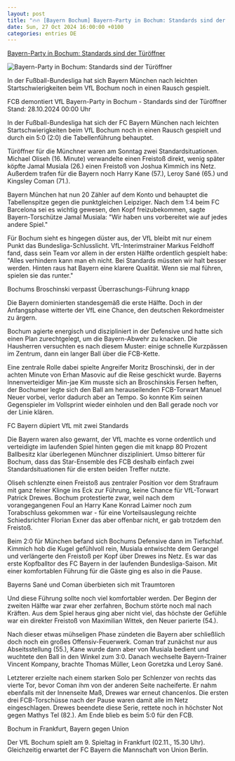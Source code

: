 ```yaml
---
layout: post
title: "🔥🔥 [Bayern Bochum] Bayern-Party in Bochum: Standards sind der Türöffner"
date: Sun, 27 Oct 2024 16:00:00 +0100
categories: entries DE
---
```

[Bayern-Party in Bochum: Standards sind der Türöffner](https://www.sportschau.de/fussball/bundesliga/standards-als-tueroeffner-fuer-bayern-party-in-bochum,bundesliga-vfl-fcb-100.html)

![Bayern-Party in Bochum: Standards sind der Türöffner](https://images.sportschau.de/image/1a9c4b38-5b6c-4661-af0d-ba545887875e/AAABks6_GzI/AAABkZLhkrw/16x9-1280/bayern-jubel-288.jpg)

In der Fußball-Bundesliga hat sich Bayern München nach leichten Startschwierigkeiten beim VfL Bochum noch in einen Rausch gespielt.

FCB demontiert VfL Bayern-Party in Bochum - Standards sind der Türöffner Stand: 28.10.2024 00:00 Uhr

In der Fußball-Bundesliga hat sich der FC Bayern München nach leichten Startschwierigkeiten beim VfL Bochum noch in einen Rausch gespielt und durch ein 5:0 (2:0) die Tabellenführung behauptet.

Türöffner für die Münchner waren am Sonntag zwei Standardsituationen. Michael Oliseh (16. Minute) verwandelte einen Freistoß direkt, wenig später köpfte Jamal Musiala (26.) einen Freistoß von Joshua Kimmich ins Netz. Außerdem trafen für die Bayern noch Harry Kane (57.), Leroy Sané (65.) und Kingsley Coman (71.).

Bayern München hat nun 20 Zähler auf dem Konto und behauptet die Tabellenspitze gegen die punktgleichen Leipziger. Nach dem 1:4 beim FC Barcelona sei es wichtig gewesen, den Kopf freizubekommen, sagte Bayern-Torschütze Jamal Musiala: "Wir haben uns vorbereitet wie auf jedes andere Spiel."

Für Bochum sieht es hingegen düster aus, der VfL bleibt mit nur einem Punkt das Bundesliga-Schlusslicht. VfL-Interimstrainer Markus Feldhoff fand, dass sein Team vor allem in der ersten Hälfte ordentlich gespielt habe: "Alles verhindern kann man eh nicht. Bei Standards müssten wir halt besser werden. Hinten raus hat Bayern eine klarere Qualität. Wenn sie mal führen, spielen sie das runter."

Bochums Broschinski verpasst Überraschungs-Führung knapp

Die Bayern dominierten standesgemäß die erste Hälfte. Doch in der Anfangsphase witterte der VfL eine Chance, den deutschen Rekordmeister zu ärgern.

Bochum agierte energisch und diszipliniert in der Defensive und hatte sich einen Plan zurechtgelegt, um die Bayern-Abwehr zu knacken. Die Hausherren versuchten es nach diesem Muster: einige schnelle Kurzpässen im Zentrum, dann ein langer Ball über die FCB-Kette.

Eine zentrale Rolle dabei spielte Angreifer Moritz Broschinski, der in der achten Minute von Erhan Masovic auf die Reise geschickt wurde. Bayerns Innenverteidiger Min-jae Kim musste sich an Broschinskis Fersen heften, der Bochumer legte sich den Ball am herauseilenden FCB-Torwart Manuel Neuer vorbei, verlor dadurch aber an Tempo. So konnte Kim seinen Gegenspieler im Vollsprint wieder einholen und den Ball gerade noch vor der Linie klären.

FC Bayern düpiert VfL mit zwei Standards

Die Bayern waren also gewarnt, der VfL machte es vorne ordentlich und verteidigte im laufenden Spiel hinten gegen die mit knapp 80 Prozent Ballbesitz klar überlegenen Münchner diszipliniert. Umso bitterer für Bochum, dass das Star-Ensemble des FCB deshalb einfach zwei Standardsituationen für die ersten beiden Treffer nutzte.

Oliseh schlenzte einen Freistoß aus zentraler Position vor dem Strafraum mit ganz feiner Klinge ins Eck zur Führung, keine Chance für VfL-Torwart Patrick Drewes. Bochum protestierte zwar, weil nach dem vorangegangenen Foul an Harry Kane Konrad Laimer noch zum Torabschluss gekommen war - für eine Vorteilsauslegung reichte Schiedsrichter Florian Exner das aber offenbar nicht, er gab trotzdem den Freistoß.

Beim 2:0 für München befand sich Bochums Defensive dann im Tiefschlaf. Kimmich hob die Kugel gefühlvoll rein, Musiala entwischte dem Gerangel und verlängerte den Freistoß per Kopf über Drewes ins Netz. Es war das erste Kopfballtor des FC Bayern in der laufenden Bundesliga-Saison. Mit einer komfortablen Führung für die Gäste ging es also in die Pause.

Bayerns Sané und Coman überbieten sich mit Traumtoren

Und diese Führung sollte noch viel komfortabler werden. Der Beginn der zweiten Hälfte war zwar eher zerfahren, Bochum störte noch mal nach Kräften. Aus dem Spiel heraus ging aber nicht viel, das höchste der Gefühle war ein direkter Freistoß von Maximilian Wittek, den Neuer parierte (54.).

Nach dieser etwas mühseligen Phase zündeten die Bayern aber schließlich doch noch ein großes Offensiv-Feuerwerk. Coman traf zunächst nur aus Abseitsstellung (55.), Kane wurde dann aber von Musiala bedient und wuchtete den Ball in den Winkel zum 3:0. Danach wechselte Bayern-Trainer Vincent Kompany, brachte Thomas Müller, Leon Goretzka und Leroy Sané.

Letzterer erzielte nach einem starken Solo per Schlenzer von rechts das vierte Tor, bevor Coman ihm von der anderen Seite nacheiferte. Er nahm ebenfalls mit der Innenseite Maß, Drewes war erneut chancenlos. Die ersten drei FCB-Torschüsse nach der Pause waren damit alle im Netz eingeschlagen. Drewes beendete diese Serie, rettete noch in höchster Not gegen Mathys Tel (82.). Am Ende blieb es beim 5:0 für den FCB.

Bochum in Frankfurt, Bayern gegen Union

Der VfL Bochum spielt am 9. Spieltag in Frankfurt (02.11., 15.30 Uhr). Gleichzeitig erwartet der FC Bayern die Mannschaft von Union Berlin.

